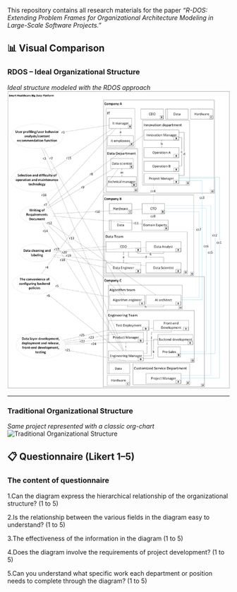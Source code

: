 This repository contains all research materials for the paper *“R-DOS: Extending Problem Frames for Organizational Architecture Modeling in Large-Scale Software Projects.”*

## 📊 Visual Comparison

### RDOS – Ideal Organizational Structure
*Ideal structure modeled with the RDOS approach*  
![Ideal Organizational Structure](https://raw.githubusercontent.com/Anony-hub567/RDOS/main/images/Ideal_Organizational_Structure.png)

---

### Traditional Organizational Structure
*Same project represented with a classic org-chart*  
![Traditional Organizational Structure](https://raw.githubusercontent.com/Anony-hub567/RDOS/main/images/Traditional_Organizational_Structure.png)

## 📋 Questionnaire (Likert 1–5)

### The content of questionnaire 

1.Can the diagram express the hierarchical relationship of the organizational structure? (1 to 5)

2.Is the relationship between the various fields in the diagram easy to understand? (1 to 5)

3.The effectiveness of the information in the diagram (1 to 5)

4.Does the diagram involve the requirements of project development? (1 to 5)

5.Can you understand what specific work each department or position needs to complete through the diagram? (1 to 5)

